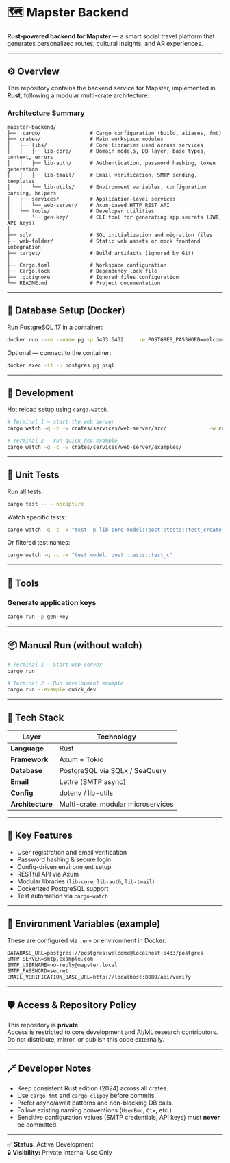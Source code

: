 # 🗺️ Mapster Backend

**Rust-powered backend for Mapster** — a smart social travel platform that generates personalized routes, cultural insights, and AR experiences.

---

## ⚙️ Overview

This repository contains the backend service for Mapster, implemented in **Rust**, following a modular multi-crate architecture.

### Architecture Summary

```
mapster-backend/
├── .cargo/                # Cargo configuration (build, aliases, fmt)
├── crates/                # Main workspace modules
│   ├── libs/              # Core libraries used across services
│   │   ├── lib-core/      # Domain models, DB layer, base types, context, errors
│   │   ├── lib-auth/      # Authentication, password hashing, token generation
│   │   ├── lib-tmail/     # Email verification, SMTP sending, templates
│   │   └── lib-utils/     # Environment variables, configuration parsing, helpers
│   ├── services/          # Application-level services
│   │   └── web-server/    # Axum-based HTTP REST API
│   └── tools/             # Developer utilities
│       └── gen-key/       # CLI tool for generating app secrets (JWT, API keys)
│
├── sql/                   # SQL initialization and migration files
├── web-folder/            # Static web assets or mock frontend integration
├── target/                # Build artifacts (ignored by Git)
│
├── Cargo.toml             # Workspace configuration
├── Cargo.lock             # Dependency lock file
├── .gitignore             # Ignored files configuration
└── README.md              # Project documentation
```

---

## 🐘 Database Setup (Docker)

Run PostgreSQL 17 in a container:

```sh
docker run --rm --name pg -p 5433:5432     -e POSTGRES_PASSWORD=welcome     postgres:17
```

Optional — connect to the container:

```sh
docker exec -it -u postgres pg psql
```

---

## 🚀 Development

Hot reload setup using `cargo-watch`.

```sh
# Terminal 1 — start the web server
cargo watch -q -c -w crates/services/web-server/src/              -w crates/libs/ -w .cargo/              -x "run -p web-server"

# Terminal 2 — run quick_dev example
cargo watch -q -c -w crates/services/web-server/examples/              -x "run -p web-server --example quick_dev"
```

---

## 🧪 Unit Tests

Run all tests:

```sh
cargo test -- --nocapture
```

Watch specific tests:

```sh
cargo watch -q -c -x "test -p lib-core model::post::tests::test_create -- --nocapture"
```

Or filtered test names:

```sh
cargo watch -q -c -x "test model::post::tests::test_c"
```

---

## 🧰 Tools

### Generate application keys

```sh
cargo run -p gen-key
```

---

## 📦 Manual Run (without watch)

```sh
# Terminal 1 - Start web server
cargo run

# Terminal 2 - Run development example
cargo run --example quick_dev
```

---

## 🧠 Tech Stack

| Layer | Technology |
|-------|-------------|
| **Language** | Rust |
| **Framework** | Axum + Tokio |
| **Database** | PostgreSQL via SQLx / SeaQuery |
| **Email** | Lettre (SMTP async) |
| **Config** | dotenv / lib-utils |
| **Architecture** | Multi-crate, modular microservices |

---

## 🧩 Key Features

- User registration and email verification  
- Password hashing & secure login  
- Config-driven environment setup  
- RESTful API via Axum  
- Modular libraries (`lib-core`, `lib-auth`, `lib-tmail`)  
- Dockerized PostgreSQL support  
- Test automation via `cargo-watch`  

---

## 🧱 Environment Variables (example)

These are configured via `.env` or environment in Docker.

```
DATABASE_URL=postgres://postgres:welcome@localhost:5433/postgres
SMTP_SERVER=smtp.example.com
SMTP_USERNAME=no-reply@mapster.local
SMTP_PASSWORD=secret
EMAIL_VERIFICATION_BASE_URL=http://localhost:8080/api/verify
```

---

## 🛡️ Access & Repository Policy

This repository is **private**.  
Access is restricted to core development and AI/ML research contributors.  
Do not distribute, mirror, or publish this code externally.

---

## 🪄 Developer Notes

- Keep consistent Rust edition (2024) across all crates.  
- Use `cargo fmt` and `cargo clippy` before commits.  
- Prefer async/await patterns and non-blocking DB calls.  
- Follow existing naming conventions (`UserBmc`, `Ctx`, etc.)  
- Sensitive configuration values (SMTP credentials, API keys) must **never** be committed.

---

✅ **Status:** Active Development  
🔒 **Visibility:** Private Internal Use Only  
